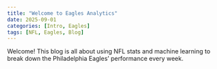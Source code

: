 ```yaml
---
title: "Welcome to Eagles Analytics"
date: 2025-09-01
categories: [Intro, Eagles]
tags: [NFL, Eagles, Blog]
---
```


Welcome! This blog is all about using NFL stats and machine learning to break down the Philadelphia Eagles’ performance every week.
